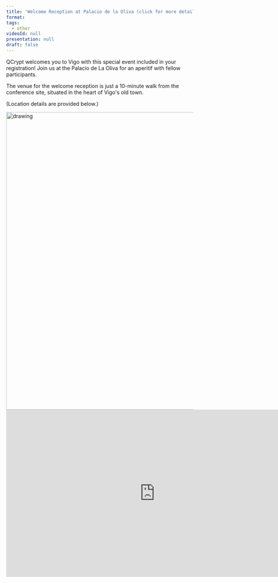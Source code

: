 ```yaml
---
title: 'Welcome Reception at Palacio de la Oliva (click for more details)'
format: 
tags:
  - other
videoId: null
presentation: null
draft: false
---
```

QCrypt welcomes you to Vigo with this special event included in your registration! Join us at the Palacio de La Oliva for an aperitif with fellow participants. 

The venue for the welcome reception is just a 10-minute walk from the conference site, situated in the heart of Vigo's old town. 

(Location details are provided below.)


<img src="/images/places/oliva_1.jpg" alt="drawing" style="width:800px;"/>

<iframe src="https://www.google.com/maps/embed?pb=!1m18!1m12!1m3!1d5907.6408716932665!2d-8.730722475897865!3d42.23964903922632!2m3!1f0!2f0!3f0!3m2!1i1024!2i768!4f13.1!3m3!1m2!1s0xd2f6344b2c5e387%3A0x348a65170e37053d!2sPazo%20da%20Oliva!5e0!3m2!1sit!2ses!4v1725199261343!5m2!1sit!2ses" width="800" height="450" style="border:0;" allowfullscreen="" loading="lazy" referrerpolicy="no-referrer-when-downgrade"></iframe>